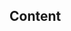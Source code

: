 ## Content
```cppThis repository contains solutions to various [LeetCode](https://www.leetcode.com/) problems. I will try my best to explain my reasoning behind the answers so that you can easily understand them.
```
